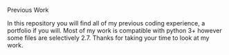 Previous Work

In this repository you will find all of my previous coding experience, a portfolio if you will.
Most of my work is compatible with python 3+ however some files are selectively 2.7.
Thanks for taking your time to look at my work.
